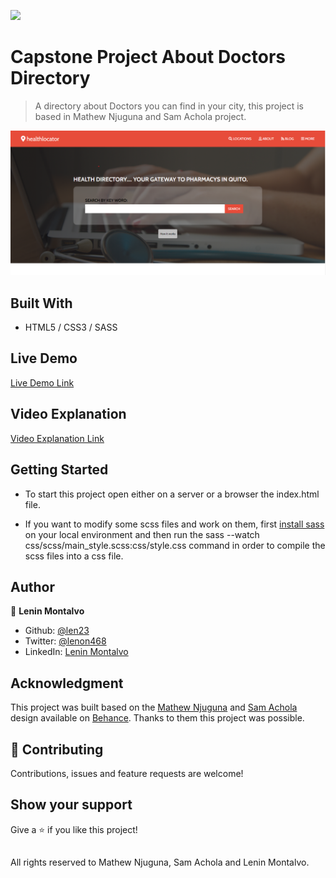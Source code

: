 ![](https://img.shields.io/badge/Microverse-blueviolet)

# Capstone Project About Doctors Directory

> A directory about Doctors you can find in your city, this project is based in Mathew Njuguna and Sam Achola project.


![Alt text](./images/home-screenshot.png "Screenshot")

## Built With

- HTML5 / CSS3 / SASS

## Live Demo

[Live Demo Link]( https://len23.github.io/Capstone-Health-Directory/)

## Video Explanation

[Video Explanation Link]( https://www.loom.com/share/a80095435d734ce6b4da080a23b11146)

## Getting Started

- To start this project open either on a server or a browser the index.html file.

- If you want to modify some scss files and work on them, first [install sass](https://sass-lang.com/install/) on your local environment and then run the sass --watch css/scss/main_style.scss:css/style.css command in order to compile the scss files into a css file.


## Author

👤 **Lenin Montalvo**
- Github: [@len23](https://github.com/len23)
- Twitter: [@lenon468](https://twitter.com/lenon468)
- LinkedIn: [Lenin Montalvo](https://www.linkedin.com/in/lenin-montalvo-77660b1b2/)

## Acknowledgment

This project was built based on the [Mathew Njuguna](https://www.behance.net/mathewnjuguna) and [Sam Achola](https://www.behance.net/aweSam) design available on [Behance](https://www.behance.net/gallery/25563385/PatashuleKE). Thanks to them this project was possible.

## 🤝 Contributing

Contributions, issues and feature requests are welcome!

## Show your support

Give a ⭐️ if you like this project!

##

All rights reserved to Mathew Njuguna, Sam Achola and Lenin Montalvo.

